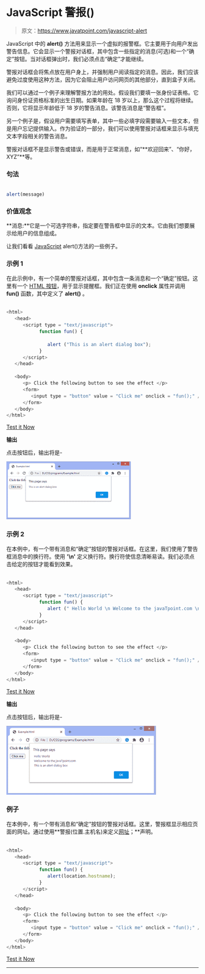 # JavaScript 警报()

> 原文：<https://www.javatpoint.com/javascript-alert>

JavaScript 中的 **alert()** 方法用来显示一个虚拟的报警框。它主要用于向用户发出警告信息。它会显示一个警报对话框，其中包含一些指定的消息(可选)和一个“确定”按钮。当对话框弹出时，我们必须点击“确定”才能继续。

警报对话框会将焦点放在用户身上，并强制用户阅读指定的消息。因此，我们应该避免过度使用这种方法，因为它会阻止用户访问网页的其他部分，直到盒子关闭。

我们可以通过一个例子来理解警报方法的用处。假设我们要填一张身份证表格。它询问身份证资格标准的出生日期。如果年龄在 18 岁以上，那么这个过程将继续。否则，它将显示年龄低于 18 岁的警告消息。该警告消息是“警告框”。

另一个例子是，假设用户需要填写表单，其中一些必填字段需要输入一些文本，但是用户忘记提供输入。作为验证的一部分，我们可以使用警报对话框来显示与填充文本字段相关的警告消息。

警报对话框不是显示警告或错误，而是用于正常消息，如“**欢迎回来”、“你好，XYZ”**等。

### 句法

```js

alert(message)

```

### 价值观念

**消息:**它是一个可选字符串，指定要在警告框中显示的文本。它由我们想要展示给用户的信息组成。

让我们看看 [JavaScript](https://www.javatpoint.com/javascript-tutorial) alert()方法的一些例子。

### 示例 1

在此示例中，有一个简单的警报对话框，其中包含一条消息和一个“确定”按钮。这里有一个 [HTML 按钮](https://www.javatpoint.com/html-button-tag)，用于显示提醒框。我们正在使用 **onclick** 属性并调用 **fun()** 函数，其中定义了 **alert()** 。

```js

<html>
   <head>   
      <script type = "text/javascript">
            function fun() {

               alert ("This is an alert dialog box");
            }
      </script>     
   </head>

   <body>
      <p> Click the following button to see the effect </p>      
      <form>
         <input type = "button" value = "Click me" onclick = "fun();" />
      </form>     
   </body>
</html>

```

[Test it Now](https://www.javatpoint.com/oprweb/test.jsp?filename=javascript-alert1)

**输出**

点击按钮后，输出将是-

![JavaScript alert()](img/71ef08f4cf95e3eaa93c1eca1ba52998.png)

### 示例 2

在本例中，有一个带有消息和“确定”按钮的警报对话框。在这里，我们使用了警告框消息中的换行符。使用 **'\n'** 定义换行符。换行符使信息清晰易读。我们必须点击给定的按钮才能看到效果。

```js

<html>
   <head>   
      <script type = "text/javascript">
            function fun() {
               alert (" Hello World \n Welcome to the javaTpoint.com \n This is an alert dialog box ");
            }
      </script>     
   </head>

   <body>
      <p> Click the following button to see the effect </p>      
      <form>
         <input type = "button" value = "Click me" onclick = "fun();" />
      </form>     
   </body>
</html>

```

[Test it Now](https://www.javatpoint.com/oprweb/test.jsp?filename=javascript-alert2)

**输出**

点击按钮后，输出将是-

![JavaScript alert()](img/26adb1edd89e8776426cdfa4d7071ba9.png)

### 例子

在本例中，有一个带有消息和“确定”按钮的警报对话框。这里，警报框显示相应页面的网址。通过使用**警报(位置.主机名)来定义[网址](https://www.javatpoint.com/url-full-form)；**声明。

```js

<html>
   <head>   
      <script type = "text/javascript">
            function fun() {
               alert(location.hostname);
            }
      </script>     
   </head>

   <body>
      <p> Click the following button to see the effect </p>      
      <form>
         <input type = "button" value = "Click me" onclick = "fun();" />
      </form>     
   </body>
</html>

```

[Test it Now](https://www.javatpoint.com/oprweb/test.jsp?filename=javascript-alert3)

* * *